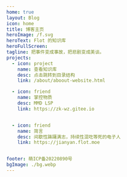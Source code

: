 ```yaml
---
home: true
layout: Blog
icon: home
title: 博客主页
heroImage: /f.svg
heroText: Flot 的知识库
heroFullScreen: 
tagline: 把事件变成事故，把悲剧变成美谈。
projects:
  - icon: project
    name: 查看知识库
    desc: 点击跳转到目录结构
    link: /about/aboout-website.html

  - icon: friend
    name: 掌控物质
    desc: MMD LSP
    link: https://zk-wz.gitee.io


  - icon: friend
    name: 简言
    desc: 间歇性踌躇满志，持续性混吃等死的电子人
    link: https://jianyan.flot.moe


footer: 萌ICP备20220890号
bgImage: ./bg.webp
---
```



